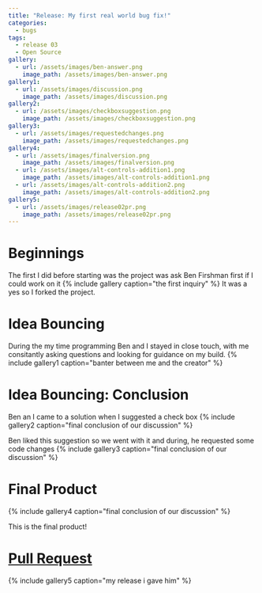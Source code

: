 ```yaml
---
title: "Release: My first real world bug fix!"
categories:
  - bugs
tags:
  - release 03
  - Open Source
gallery:
  - url: /assets/images/ben-answer.png
    image_path: /assets/images/ben-answer.png
gallery1:
  - url: /assets/images/discussion.png
    image_path: /assets/images/discussion.png
gallery2:
  - url: /assets/images/checkboxsuggestion.png
    image_path: /assets/images/checkboxsuggestion.png
gallery3:
  - url: /assets/images/requestedchanges.png
    image_path: /assets/images/requestedchanges.png
gallery4:
  - url: /assets/images/finalversion.png
    image_path: /assets/images/finalversion.png
  - url: /assets/images/alt-controls-addition1.png
    image_path: /assets/images/alt-controls-addition1.png
  - url: /assets/images/alt-controls-addition2.png
    image_path: /assets/images/alt-controls-addition2.png
gallery5:
  - url: /assets/images/release02pr.png
    image_path: /assets/images/release02pr.png
---
```


# Beginnings

The first I did before starting was the project was ask Ben Firshman first if I could work on it
{% include gallery caption="the first inquiry" %}
It was a yes so I forked the project.

# Idea Bouncing

During the my time programming Ben and I stayed in close touch, with me consitantly asking questions and looking for guidance on my build.
{% include gallery1 caption="banter between me and the creator" %}

# Idea Bouncing: Conclusion

Ben an I came to a solution when I suggested a check box {% include gallery2 caption="final conclusion of our discussion" %}

Ben liked this suggestion so we went with it and during, he requested some code changes {% include gallery3 caption="final conclusion of our discussion" %}

# Final Product

{% include gallery4 caption="final conclusion of our discussion" %}

This is the final product!

# [Pull Request](https://github.com/bfirsh/jsnes-web/pull/69)

{% include gallery5 caption="my release i gave him" %}
